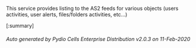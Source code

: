 






This service provides listing to the AS2 feeds for various objects (users activities, user alerts, files/folders activities, etc...)

[:summary]

###### Auto generated by Pydio Cells Enterprise Distribution v2.0.3 on 11-Feb-2020
